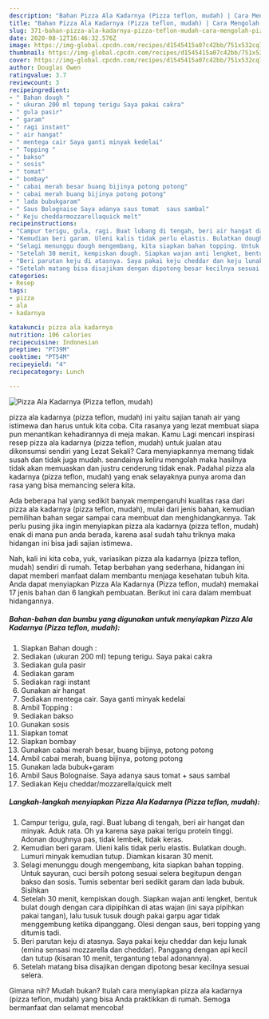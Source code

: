 ```yaml
---
description: "Bahan Pizza Ala Kadarnya (Pizza teflon, mudah) | Cara Mengolah Pizza Ala Kadarnya (Pizza teflon, mudah) Yang Enak Banget"
title: "Bahan Pizza Ala Kadarnya (Pizza teflon, mudah) | Cara Mengolah Pizza Ala Kadarnya (Pizza teflon, mudah) Yang Enak Banget"
slug: 371-bahan-pizza-ala-kadarnya-pizza-teflon-mudah-cara-mengolah-pizza-ala-kadarnya-pizza-teflon-mudah-yang-enak-banget
date: 2020-08-12T16:46:32.576Z
image: https://img-global.cpcdn.com/recipes/d1545415a07c42bb/751x532cq70/pizza-ala-kadarnya-pizza-teflon-mudah-foto-resep-utama.jpg
thumbnail: https://img-global.cpcdn.com/recipes/d1545415a07c42bb/751x532cq70/pizza-ala-kadarnya-pizza-teflon-mudah-foto-resep-utama.jpg
cover: https://img-global.cpcdn.com/recipes/d1545415a07c42bb/751x532cq70/pizza-ala-kadarnya-pizza-teflon-mudah-foto-resep-utama.jpg
author: Douglas Owen
ratingvalue: 3.7
reviewcount: 3
recipeingredient:
- " Bahan dough "
- " ukuran 200 ml tepung terigu Saya pakai cakra"
- " gula pasir"
- " garam"
- " ragi instant"
- " air hangat"
- " mentega cair Saya ganti minyak kedelai"
- " Topping "
- " bakso"
- " sosis"
- " tomat"
- " bombay"
- " cabai merah besar buang bijinya potong potong"
- " cabai merah buang bijinya potong potong"
- " lada bubukgaram"
- " Saus Bolognaise Saya adanya saus tomat  saus sambal"
- " Keju cheddarmozzarellaquick melt"
recipeinstructions:
- "Campur terigu, gula, ragi. Buat lubang di tengah, beri air hangat dan minyak. Aduk rata. Oh ya karena saya pakai terigu protein tinggi. Adonan doughnya pas, tidak lembek, tidak keras."
- "Kemudian beri garam. Uleni kalis tidak perlu elastis. Bulatkan dough. Lumuri minyak kemudian tutup. Diamkan kisaran 30 menit."
- "Selagi menunggu dough mengembang, kita siapkan bahan topping. Untuk sayuran, cuci bersih potong sesuai selera begitupun dengan bakso dan sosis. Tumis sebentar beri sedikit garam dan lada bubuk. Sisihkan"
- "Setelah 30 menit, kempiskan dough. Siapkan wajan anti lengket, bentuk bulat dough dengan cara dipipihkan di atas wajan (ini saya pipihkan pakai tangan), lalu tusuk tusuk dough pakai garpu agar tidak menggembung ketika dipanggang. Olesi dengan saus, beri topping yang ditumis tadi."
- "Beri parutan keju di atasnya. Saya pakai keju cheddar dan keju lunak (emina sensasi mozzarella dan cheddar). Panggang dengan api kecil dan tutup (kisaran 10 menit, tergantung tebal adonannya)."
- "Setelah matang bisa disajikan dengan dipotong besar kecilnya sesuai selera."
categories:
- Resep
tags:
- pizza
- ala
- kadarnya

katakunci: pizza ala kadarnya 
nutrition: 106 calories
recipecuisine: Indonesian
preptime: "PT39M"
cooktime: "PT54M"
recipeyield: "4"
recipecategory: Lunch

---
```



![Pizza Ala Kadarnya (Pizza teflon, mudah)](https://img-global.cpcdn.com/recipes/d1545415a07c42bb/751x532cq70/pizza-ala-kadarnya-pizza-teflon-mudah-foto-resep-utama.jpg)


pizza ala kadarnya (pizza teflon, mudah) ini yaitu sajian tanah air yang istimewa dan harus untuk kita coba. Cita rasanya yang lezat membuat siapa pun menantikan kehadirannya di meja makan.
Kamu Lagi mencari inspirasi resep pizza ala kadarnya (pizza teflon, mudah) untuk jualan atau dikonsumsi sendiri yang Lezat Sekali? Cara menyiapkannya memang tidak susah dan tidak juga mudah. seandainya keliru mengolah maka hasilnya tidak akan memuaskan dan justru cenderung tidak enak. Padahal pizza ala kadarnya (pizza teflon, mudah) yang enak selayaknya punya aroma dan rasa yang bisa memancing selera kita.



Ada beberapa hal yang sedikit banyak mempengaruhi kualitas rasa dari pizza ala kadarnya (pizza teflon, mudah), mulai dari jenis bahan, kemudian pemilihan bahan segar sampai cara membuat dan menghidangkannya. Tak perlu pusing jika ingin menyiapkan pizza ala kadarnya (pizza teflon, mudah) enak di mana pun anda berada, karena asal sudah tahu triknya maka hidangan ini bisa jadi sajian istimewa.


Nah, kali ini kita coba, yuk, variasikan pizza ala kadarnya (pizza teflon, mudah) sendiri di rumah. Tetap berbahan yang sederhana, hidangan ini dapat memberi manfaat dalam membantu menjaga kesehatan tubuh kita. Anda dapat menyiapkan Pizza Ala Kadarnya (Pizza teflon, mudah) memakai 17 jenis bahan dan 6 langkah pembuatan. Berikut ini cara dalam membuat hidangannya.

<!--inarticleads1-->

##### Bahan-bahan dan bumbu yang digunakan untuk menyiapkan Pizza Ala Kadarnya (Pizza teflon, mudah):

1. Siapkan  Bahan dough :
1. Sediakan  (ukuran 200 ml) tepung terigu. Saya pakai cakra
1. Sediakan  gula pasir
1. Sediakan  garam
1. Sediakan  ragi instant
1. Gunakan  air hangat
1. Sediakan  mentega cair. Saya ganti minyak kedelai
1. Ambil  Topping :
1. Sediakan  bakso
1. Gunakan  sosis
1. Siapkan  tomat
1. Siapkan  bombay
1. Gunakan  cabai merah besar, buang bijinya, potong potong
1. Ambil  cabai merah, buang bijinya, potong potong
1. Gunakan  lada bubuk+garam
1. Ambil  Saus Bolognaise. Saya adanya saus tomat + saus sambal
1. Sediakan  Keju cheddar/mozzarella/quick melt




<!--inarticleads2-->

##### Langkah-langkah menyiapkan Pizza Ala Kadarnya (Pizza teflon, mudah):

1. Campur terigu, gula, ragi. Buat lubang di tengah, beri air hangat dan minyak. Aduk rata. Oh ya karena saya pakai terigu protein tinggi. Adonan doughnya pas, tidak lembek, tidak keras.
1. Kemudian beri garam. Uleni kalis tidak perlu elastis. Bulatkan dough. Lumuri minyak kemudian tutup. Diamkan kisaran 30 menit.
1. Selagi menunggu dough mengembang, kita siapkan bahan topping. Untuk sayuran, cuci bersih potong sesuai selera begitupun dengan bakso dan sosis. Tumis sebentar beri sedikit garam dan lada bubuk. Sisihkan
1. Setelah 30 menit, kempiskan dough. Siapkan wajan anti lengket, bentuk bulat dough dengan cara dipipihkan di atas wajan (ini saya pipihkan pakai tangan), lalu tusuk tusuk dough pakai garpu agar tidak menggembung ketika dipanggang. Olesi dengan saus, beri topping yang ditumis tadi.
1. Beri parutan keju di atasnya. Saya pakai keju cheddar dan keju lunak (emina sensasi mozzarella dan cheddar). Panggang dengan api kecil dan tutup (kisaran 10 menit, tergantung tebal adonannya).
1. Setelah matang bisa disajikan dengan dipotong besar kecilnya sesuai selera.




Gimana nih? Mudah bukan? Itulah cara menyiapkan pizza ala kadarnya (pizza teflon, mudah) yang bisa Anda praktikkan di rumah. Semoga bermanfaat dan selamat mencoba!
